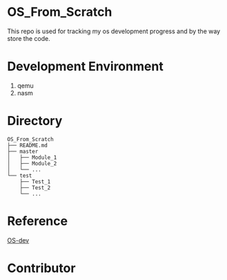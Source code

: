 # OS_From_Scratch
This repo is used for tracking my os development progress and by the way store the code.

# Development Environment
1. qemu
2. nasm

# Directory
```
OS_From_Scratch
├── README.md
├── master
│   ├── Module_1
│   ├── Module_2
│   └── ...
└── test
    ├── Test_1
    ├── Test_2
    └── ...
```

# Reference
[OS-dev](http://www.cs.bham.ac.uk/%7Eexr/lectures/opsys/10_11/lectures/os-dev.pdf "click to jump")

# Contributor


